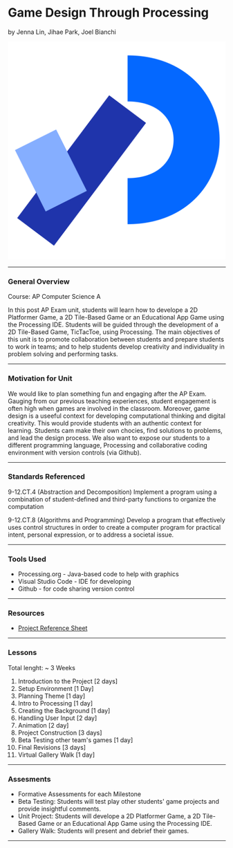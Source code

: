 # Game Design Through Processing 
by Jenna Lin, Jihae Park, Joel Bianchi

![](processing_logo.svg)

-----

### General Overview
Course: AP Computer Science A

In this post AP Exam unit, students will learn how to develope a 2D Platformer Game, a 2D Tile-Based Game or an Educational App Game using the Processing IDE. Students will be guided through the development of a 2D Tile-Based Game, TicTacToe, using Processing. The main objectives of this unit is to promote collaboration between students and prepare students to work in teams; and to help students develop creativity and individuality in problem solving and performing tasks.

---

### Motivation for Unit
We would like to plan something fun and engaging after the AP Exam. Gauging from our previous teaching experiences, student engagement is often high when games are involved in the classroom. Moreover, game design is a useeful context for developing computational thinking and digital creativity. This would provide students with an authentic context for learning. Students cam make their own chocies, find solutions to problems, and lead the design process. We also want to expose our students to a different programming language, Processing and collaborative coding environment with version controls (via Github). 

---

### Standards Referenced
9-12.CT.4 (Abstraction and Decomposition)
Implement a program using a combination of student-defined and third-party functions to organize the
computation

9-12.CT.8 (Algorithms and Programming)
Develop a program that effectively uses control structures in order to create a computer program for
practical intent, personal expression, or to address a societal issue.

---

### Tools Used
- Processing.org - Java-based code to help with graphics
- Visual Studio Code - IDE for developing
- Github - for code sharing version control
---

### Resources
- [Project Reference Sheet](https://docs.google.com/spreadsheets/d/1Y9kB8RLlHF53ARt5owkiNc_5rfVpcaPbQoGhsvSDGDc/edit?usp=sharing)

---

### Lessons
Total lenght: ~ 3 Weeks
1. Introduction to the Project [2 days]
2. Setup Environment [1 Day]
3. Planning Theme [1 day]
4. Intro to Processing [1 day]
5. Creating the Background [1 day]
6. Handling User Input [2 day]
7. Animation [2 day]
8. Project Construction [3 days]
9. Beta Testing other team's games [1 day]
10. Final Revisions [3 days]
11. Virtual Gallery Walk [1 day]

---

### Assesments
- Formative Assessments for each Milestone
- Beta Testing: Students will test play other students' game projects and provide insightful comments.
- Unit Project: Students will develope a 2D Platformer Game, a 2D Tile-Based Game or an Educational App Game using the Processing IDE. 
- Gallery Walk: Students will present and debrief their games. 

---
